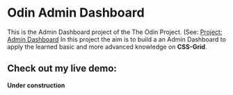 # Odin Admin Dashboard

This is the Admin Dashboard project of the The Odin Project. (See: [Project: Admin Dashboard](https://www.theodinproject.com/lessons/node-path-intermediate-html-and-css-admin-dashboard)
In this project the aim is to build a an Admin Dashboard to apply the learned basic and more advanced knowledge on **CSS-Grid**.

## Check out my live demo:

**Under construction**


